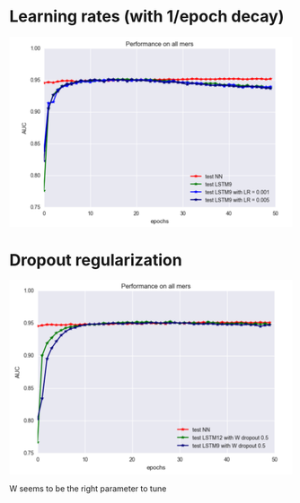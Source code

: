 # Learning rates (with 1/epoch decay)

![](https://github.com/giancarlok/nips-compbio-paper-2016/blob/master/paper-documents/convolution-idea/regularization/LR%20exploration%20.png)


# Dropout regularization 

![](https://github.com/giancarlok/nips-compbio-paper-2016/blob/master/paper-documents/convolution-idea/regularization/W%20regularization.png)

W seems to be the right parameter to tune
